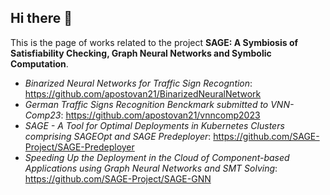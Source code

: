 ## Hi there 👋

This is the page of works related to the project **SAGE: A Symbiosis of Satisfiability Checking, Graph Neural Networks and Symbolic Computation**.

* _Binarized Neural Networks for Traffic Sign Recogntion_: https://github.com/apostovan21/BinarizedNeuralNetwork
* _German Traffic Signs Recognition Benckmark submitted to VNN-Comp23_: https://github.com/apostovan21/vnncomp2023
* _SAGE - A Tool for Optimal Deployments in Kubernetes Clusters comprising SAGEOpt and SAGE Predeployer_: https://github.com/SAGE-Project/SAGE-Predeployer
* _Speeding Up the Deployment in the Cloud of Component-based Applications using Graph Neural Networks and SMT Solving_: https://github.com/SAGE-Project/SAGE-GNN





<!--

**Here are some ideas to get you started:**

🙋‍♀️ A short introduction - what is your organization all about?
🌈 Contribution guidelines - how can the community get involved?
👩‍💻 Useful resources - where can the community find your docs? Is there anything else the community should know?
🍿 Fun facts - what does your team eat for breakfast?
🧙 Remember, you can do mighty things with the power of [Markdown](https://docs.github.com/github/writing-on-github/getting-started-with-writing-and-formatting-on-github/basic-writing-and-formatting-syntax)
-->
